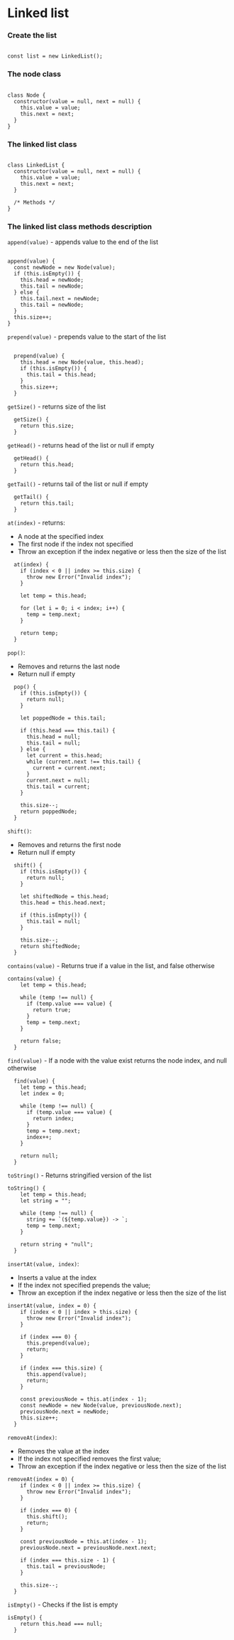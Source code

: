 # Linked list

### Create the list

```JS

const list = new LinkedList();

```

### The node class

```JS

class Node {
  constructor(value = null, next = null) {
    this.value = value;
    this.next = next;
  }
}

```

### The linked list class

```JS

class LinkedList {
  constructor(value = null, next = null) {
    this.value = value;
    this.next = next;
  }

  /* Methods */
}

```

### The linked list class methods description

`append(value)` - appends value to the end of the list

```JS

append(value) {
  const newNode = new Node(value);
  if (this.isEmpty()) {
    this.head = newNode;
    this.tail = newNode;
  } else {
    this.tail.next = newNode;
    this.tail = newNode;
  }
  this.size++;
}

```

`prepend(value)` - prepends value to the start of the list

```JS

  prepend(value) {
    this.head = new Node(value, this.head);
    if (this.isEmpty()) {
      this.tail = this.head;
    }
    this.size++;
  }

```

`getSize()` - returns size of the list

```JS
  getSize() {
    return this.size;
  }
```

`getHead()` - returns head of the list or null if empty

```JS
  getHead() {
    return this.head;
  }
```

`getTail()` - returns tail of the list or null if empty

```JS
  getTail() {
    return this.tail;
  }
```

`at(index)` - returns:

- A node at the specified index
- The first node if the index not specified
- Throw an exception if the index negative or less then the size of the list

```JS
  at(index) {
    if (index < 0 || index >= this.size) {
      throw new Error("Invalid index");
    }

    let temp = this.head;

    for (let i = 0; i < index; i++) {
      temp = temp.next;
    }

    return temp;
  }
```

`pop()`:

- Removes and returns the last node
- Return null if empty

```JS
  pop() {
    if (this.isEmpty()) {
      return null;
    }

    let poppedNode = this.tail;

    if (this.head === this.tail) {
      this.head = null;
      this.tail = null;
    } else {
      let current = this.head;
      while (current.next !== this.tail) {
        current = current.next;
      }
      current.next = null;
      this.tail = current;
    }

    this.size--;
    return poppedNode;
  }
```

`shift()`:

- Removes and returns the first node
- Return null if empty

```JS
  shift() {
    if (this.isEmpty()) {
      return null;
    }

    let shiftedNode = this.head;
    this.head = this.head.next;

    if (this.isEmpty()) {
      this.tail = null;
    }

    this.size--;
    return shiftedNode;
  }
```

`contains(value)` - Returns true if a value in the list, and false otherwise

```JS
contains(value) {
    let temp = this.head;

    while (temp !== null) {
      if (temp.value === value) {
        return true;
      }
      temp = temp.next;
    }

    return false;
  }
```

`find(value)` - If a node with the value exist returns the node index, and null otherwise

```JS
  find(value) {
    let temp = this.head;
    let index = 0;

    while (temp !== null) {
      if (temp.value === value) {
        return index;
      }
      temp = temp.next;
      index++;
    }

    return null;
  }
```

`toString()` - Returns stringified version of the list

```JS
toString() {
    let temp = this.head;
    let string = "";

    while (temp !== null) {
      string += `(${temp.value}) -> `;
      temp = temp.next;
    }

    return string + "null";
  }
```

`insertAt(value, index)`:

- Inserts a value at the index
- If the index not specified prepends the value;
- Throw an exception if the index negative or less then the size of the list

```JS
insertAt(value, index = 0) {
    if (index < 0 || index > this.size) {
      throw new Error("Invalid index");
    }

    if (index === 0) {
      this.prepend(value);
      return;
    }

    if (index === this.size) {
      this.append(value);
      return;
    }

    const previousNode = this.at(index - 1);
    const newNode = new Node(value, previousNode.next);
    previousNode.next = newNode;
    this.size++;
  }
```

`removeAt(index)`:

- Removes the value at the index
- If the index not specified removes the first value;
- Throw an exception if the index negative or less then the size of the list

```JS
removeAt(index = 0) {
    if (index < 0 || index >= this.size) {
      throw new Error("Invalid index");
    }

    if (index === 0) {
      this.shift();
      return;
    }

    const previousNode = this.at(index - 1);
    previousNode.next = previousNode.next.next;

    if (index === this.size - 1) {
      this.tail = previousNode;
    }

    this.size--;
  }
```

`isEmpty()` - Checks if the list is empty

```JS
isEmpty() {
    return this.head === null;
  }
```